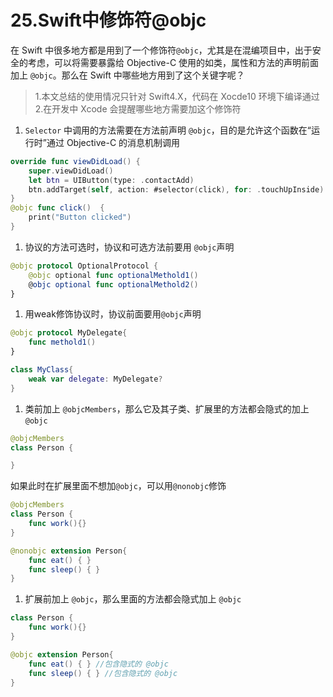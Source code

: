 # 25.Swift中修饰符@objc

在 Swift 中很多地方都是用到了一个修饰符`@objc`，尤其是在混编项目中，出于安全的考虑，可以将需要暴露给 Objective-C 使用的如类，属性和方法的声明前面加上 `@objc`。那么在 Swift 中哪些地方用到了这个关键字呢？

> 1.本文总结的使用情况只针对 Swift4.X，代码在 Xocde10 环境下编译通过
>  2.在开发中 Xcode 会提醒哪些地方需要加这个修饰符

1. `Selector` 中调用的方法需要在方法前声明 `@objc`，目的是允许这个函数在“运行时”通过 Objective-C 的消息机制调用

```swift
override func viewDidLoad() {
    super.viewDidLoad()
    let btn = UIButton(type: .contactAdd)     
    btn.addTarget(self, action: #selector(click), for: .touchUpInside)
}
@objc func click()  {      
    print("Button clicked")
}
```

1. 协议的方法可选时，协议和可选方法前要用 `@objc`声明

```swift
@objc protocol OptionalProtocol {
    @objc optional func optionalMethold1()
    @objc optional func optionalMethold2()
}
```

1. 用weak修饰协议时，协议前面要用`@objc`声明

```swift
@objc protocol MyDelegate{   
    func methold1()  
}

class MyClass{
    weak var delegate: MyDelegate?  
}
```

1. 类前加上 `@objcMembers`，那么它及其子类、扩展里的方法都会隐式的加上 `@objc`

```swift
@objcMembers
class Person {

}
```

如果此时在扩展里面不想加`@objc`，可以用`@nonobjc`修饰

```swift
@objcMembers
class Person {  
    func work(){}
}

@nonobjc extension Person{
    func eat() { } 
    func sleep() { } 
}
```

1. 扩展前加上 `@objc`，那么里面的方法都会隐式加上 `@objc`

```swift
class Person {  
    func work(){}
}

@objc extension Person{
    func eat() { } //包含隐式的 @objc
    func sleep() { } //包含隐式的 @objc
}
```